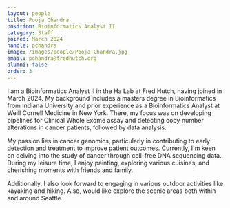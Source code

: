 ```yaml
---
layout: people
title: Pooja Chandra
position: Bioinformatics Analyst II
category: Staff
joined: March 2024
handle: pchandra
image: /images/people/Pooja-Chandra.jpg
email: pchandra@fredhutch.org
alumni: false
order: 3
---
```


I am a Bioinformatics Analyst II in the Ha Lab at Fred Hutch, having joined in March 2024. My background includes a masters degree in Bioinformatics from Indiana University and prior experience as a Bioinformatics Analyst at Weill Cornell Medicine in New York. There, my focus was on developing pipelines for Clinical Whole Exome assay and detecting copy number alterations in cancer patients, followed by data analysis.

My passion lies in cancer genomics, particularly in contributing to early detection and treatment to improve patient outcomes. Currently, I'm keen on delving into the study of cancer through cell-free DNA sequencing data.
During my leisure time, I enjoy painting, exploring various cuisines, and cherishing moments with friends and family.

Additionally, I also look forward to engaging in various outdoor activities like kayaking and hiking. Also, would like explore the scenic areas both within and around Seattle.